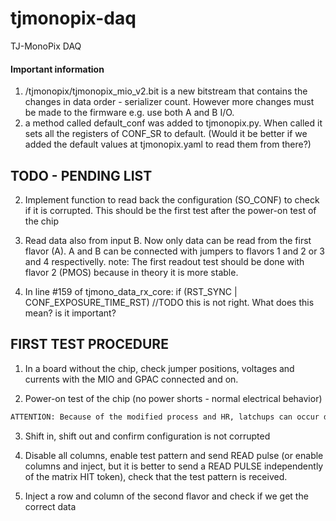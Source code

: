 # tjmonopix-daq
TJ-MonoPix DAQ

#### Important information 
1) /tjmonopix/tjmonopix_mio_v2.bit is a new bitstream that contains the changes in data order - serializer count. However more changes must be made to the firmware e.g. use both A and B I/O.
2) a method called default_conf was added to tjmonopix.py. When called it sets all the registers of CONF_SR to default. (Would it be better if we added the default values at tjmonopix.yaml to read them from there?)

## TODO - PENDING LIST

2) Implement function to read back the configuration (SO_CONF) to check if it is corrupted. This should be the first test after the power-on test of the chip

3) Read data also from input B. Now only data can be read from the first flavor (A). A and B can be connected with jumpers to flavors 1 and 2 or 3 and 4 respectivelly.
	note: The first readout test should be done with flavor 2 (PMOS) because in theory it is more stable.

4) In line #159 of tjmono_data_rx_core: if (RST_SYNC | CONF_EXPOSURE_TIME_RST) //TODO this is not right. What does this mean? is it important?



## FIRST TEST PROCEDURE
1) In a board without the chip, check jumper positions, voltages and currents with the MIO and GPAC connected and on.

2) Power-on test of the chip (no power shorts - normal electrical behavior)
```bash
ATTENTION: Because of the modified process and HR, latchups can occur during power-on if not done correctly. First, a good connection to PWELL and PSUB is required. Put a very small resistance also to PSUB. Second, the current limit on the presision power supply should not be very small because during power up, the potential of the wells inside the chip can fluctuate and latchup can occur. So give a current limit to e.g. 100mA. the actual steady current will be in the order of μA. It is safer to first power on VDDA and then the other power domains. Correct procedure: A) program the mio, power on the gpac, set DEF_CONF_N to 0. B) Power on VDDA, VDDP, VDDA_DAC, VDDD C) reset the matrix logic and bcid and provide the clocks from the mio.
```

3) Shift in, shift out and confirm configuration is not corrupted

4) Disable all columns, enable test pattern and send READ pulse (or enable columns and inject, but it is better to send a READ PULSE independently of the matrix HIT token), check that the test pattern is received.

5) Inject a row and column of the second flavor and check if we get the correct data
